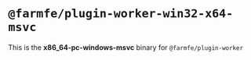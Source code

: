 # `@farmfe/plugin-worker-win32-x64-msvc`

This is the **x86_64-pc-windows-msvc** binary for `@farmfe/plugin-worker`
